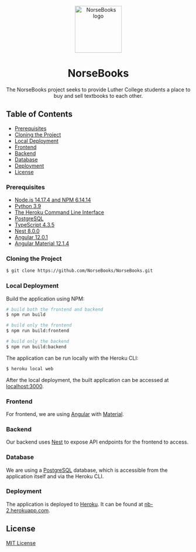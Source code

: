 <p align="center">
  <img src="https://www.norsebooks.com/img/favicon-512.png" width="128" alt="NorseBooks logo" />
</p>

<h1 align="center">NorseBooks</h1>

<p align="center">The NorseBooks project seeks to provide Luther College students a place to buy and sell textbooks to each other.</p>

## Table of Contents

- [Prerequisites](#prerequisites)
- [Cloning the Project](#cloning-the-project)
- [Local Deployment](#local-deployment)
- [Frontend](#frontend)
- [Backend](#backend)
- [Database](#database)
- [Deployment](#deployment)
- [License](#license)

### Prerequisites

- [Node.js 14.17.4 and NPM 6.14.14](https://nodejs.org/en/)
- [Python 3.9](https://www.python.org/)
- [The Heroku Command Line Interface](https://devcenter.heroku.com/articles/heroku-cli)
- [PostgreSQL](https://www.postgresql.org/)
- [TypeScript 4.3.5](https://www.typescriptlang.org/)
- [Nest 8.0.0](https://nestjs.com/)
- [Angular 12.0.1](https://angular.io/)
- [Angular Material 12.1.4](https://material.angular.io/)

### Cloning the Project

```bash
$ git clone https://github.com/NorseBooks/NorseBooks.git
```

### Local Deployment

Build the application using NPM:

```bash
# build both the frontend and backend
$ npm run build

# build only the frontend
$ npm run build:frontend

# build only the backend
$ npm run build:backend
```

The application can be run locally with the Heroku CLI:

```bash
$ heroku local web
```

After the local deployment, the built application can be accessed at [localhost:3000](http://localhost:3000/).

### Frontend

For frontend, we are using [Angular](https://angular.io/) with [Material](https://material.angular.io/).

### Backend

Our backend uses [Nest](https://nestjs.com/) to expose API endpoints for the frontend to access.

### Database

We are using a [PostgreSQL](https://www.postgresql.org/) database, which is accessible from the application itself and via the Heroku CLI.

### Deployment

The application is deployed to [Heroku](https://heroku.com/). It can be found at [nb-2.herokuapp.com](https://nb-2.herokuapp.com/).

## License

[MIT License](LICENSE)
